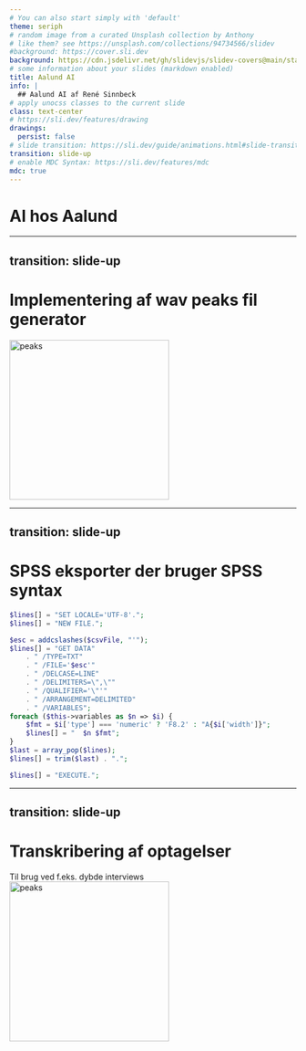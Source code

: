 ```yaml
---
# You can also start simply with 'default'
theme: seriph
# random image from a curated Unsplash collection by Anthony
# like them? see https://unsplash.com/collections/94734566/slidev
#background: https://cover.sli.dev
background: https://cdn.jsdelivr.net/gh/slidevjs/slidev-covers@main/static/zRkBOOpKRhs.webp
# some information about your slides (markdown enabled)
title: Aalund AI
info: |
  ## Aalund AI af René Sinnbeck
# apply unocss classes to the current slide
class: text-center
# https://sli.dev/features/drawing
drawings:
  persist: false
# slide transition: https://sli.dev/guide/animations.html#slide-transitions
transition: slide-up
# enable MDC Syntax: https://sli.dev/features/mdc
mdc: true
---
```


# AI hos Aalund

<!--
The last comment block of each slide will be treated as slide notes. It will be visible and editable in Presenter Mode along with the slide. [Read more in the docs](https://sli.dev/guide/syntax.html#notes)
-->

---
transition: slide-up
---

# Implementering af wav peaks fil generator
<img src="/peaks.png"  alt="peaks"/>

<style>
img {
    width: 80%;
}
</style>


---
transition: slide-up
---

# SPSS eksporter der bruger SPSS syntax
```php
$lines[] = "SET LOCALE='UTF-8'.";
$lines[] = "NEW FILE.";

$esc = addcslashes($csvFile, "'");
$lines[] = "GET DATA"
    . " /TYPE=TXT"
    . " /FILE='$esc'"
    . " /DELCASE=LINE"
    . " /DELIMITERS=\",\""
    . " /QUALIFIER='\"'"
    . " /ARRANGEMENT=DELIMITED"
    . " /VARIABLES";
foreach ($this->variables as $n => $i) {
    $fmt = $i['type'] === 'numeric' ? 'F8.2' : "A{$i['width']}";
    $lines[] = "  $n $fmt";
}
$last = array_pop($lines);
$lines[] = trim($last) . ".";

$lines[] = "EXECUTE.";
```

---
transition: slide-up
---

# Transkribering af optagelser
Til brug ved f.eks. dybde interviews
<img src="/whisper.png"  alt="peaks"/>
<style>
img {
    width: 280px;
}
</style>